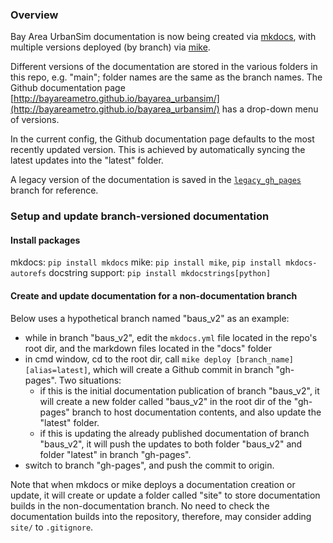 ### Overview

Bay Area UrbanSim documentation is now being created via [mkdocs](https://www.mkdocs.org), with multiple versions deployed (by branch) via [mike](https://github.com/jimporter/mike).

Different versions of the documentation are stored in the various folders in this repo, e.g. "main"; folder names are the same as the branch names. The Github documentation page [http://bayareametro.github.io/bayarea_urbansim/](http://bayareametro.github.io/bayarea_urbansim/) has a drop-down menu of versions.

In the current config, the Github documentation page defaults to the most recently updated version. This is achieved by automatically syncing the latest updates into the "latest" folder.

A legacy version of the documentation is saved in the [`legacy_gh_pages`](https://github.com/BayAreaMetro/bayarea_urbansim/tree/legacy_gh_pages) branch for reference.

### Setup and update branch-versioned documentation

#### Install packages

mkdocs: `pip install mkdocs`
mike: `pip install mike`, `pip install mkdocs-autorefs`
docstring support: `pip install mkdocstrings[python]`

#### Create and update documentation for a non-documentation branch

Below uses a hypothetical branch named "baus_v2" as an example:
* while in branch "baus_v2", edit the `mkdocs.yml` file located in the repo's root dir, and the markdown files located in the "docs" folder
* in cmd window, cd to the root dir, call `mike deploy [branch_name] [alias=latest]`, which will create a Github commit in branch "gh-pages". Two situations:
	* if this is the initial documentation publication of branch "baus_v2", it will create a new folder called "baus_v2" in the root dir of the "gh-pages" branch to host documentation contents, and also update the "latest" folder.  
	* if this is updating the already published documentation of branch "baus_v2", it will push the updates to both folder "baus_v2" and folder "latest" in branch "gh-pages".
* switch to branch "gh-pages", and push the commit to origin.

Note that when mkdocs or mike deploys a documentation creation or update, it will create or update a folder called "site" to store documentation builds in the non-documentation branch. No need to check the documentation builds into the repository, therefore, may consider adding `site/` to `.gitignore`.